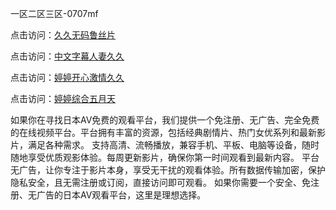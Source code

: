 一区二区三区-0707mf

点击访问：<a href="https://vassv.pages.dev/">久久无码鲁丝片</a>

点击访问：<a href="https://gsd-agv.pages.dev/">中文字幕人妻久久</a>

点击访问：<a href="https://gda-c7m.pages.dev/">婷婷开心激情久久</a>

点击访问：<a href="https://tfda.pages.dev/">婷婷综合五月天</a>

如果你在寻找日本AV免费的观看平台，我们提供一个免注册、无广告、完全免费的在线视频平台。平台拥有丰富的资源，包括经典剧情片、热门女优系列和最新影片，满足各种需求。
支持高清、流畅播放，兼容手机、平板、电脑等设备，随时随地享受优质观影体验。每周更新影片，确保你第一时间观看到最新内容。
平台无广告，让你专注于影片本身，享受无干扰的观看体验。所有数据传输加密，保护隐私安全，且无需注册或订阅，直接访问即可观看。
如果你需要一个安全、免注册、无广告的日本AV观看平台，这里是理想选择。

<span style="display:none;">[Canonical link](）</span>
